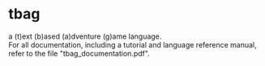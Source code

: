 # tbag
a (t)ext (b)ased (a)dventure (g)ame language.  
For all documentation, including a tutorial and language reference manual, refer to the file "tbag_documentation.pdf".
